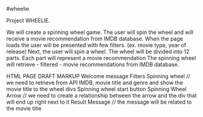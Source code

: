 #wheelie

Project WHEELIE.

We will create a spinning wheel game. The user will spin the wheel and will receive a movie recommendation from IMDB database.
When the page loads the user will be presented with few filters.  (ex. movie type, year of release)
Next, the user will spin a wheel. The wheel will be divided into 12 parts. Each part will represent a movie recommendation
The spinning wheel will retrieve  - filtered - movie recommendations from IMDB database.

HTML PAGE DRAFT MARKUP
Welcome message
Filters
Spinning wheel                       // we need to retrieve from API IMDB, movie title and genre and show the movie title to the wheel divs
Spinning wheel  start button
Spinning Wheel Arrow                // we need to create a relationship between the arrow and the div that will end up right next to it
Result Message                     // the message will be related to the movie title